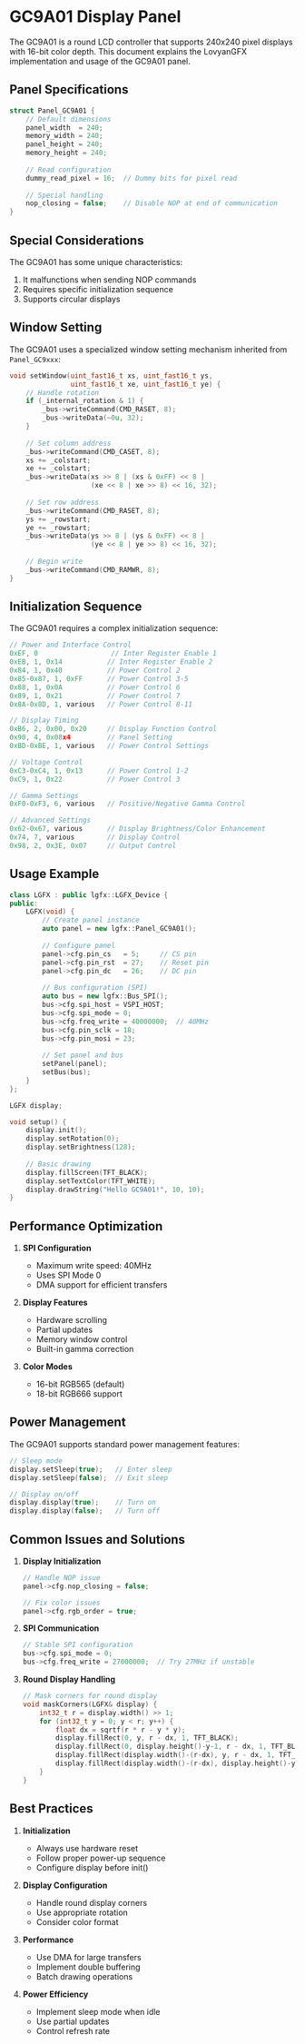 # GC9A01 Display Panel

The GC9A01 is a round LCD controller that supports 240x240 pixel displays with 16-bit color depth. This document explains the LovyanGFX implementation and usage of the GC9A01 panel.

## Panel Specifications

```cpp
struct Panel_GC9A01 {
    // Default dimensions
    panel_width  = 240;
    memory_width = 240;
    panel_height = 240;
    memory_height = 240;
    
    // Read configuration
    dummy_read_pixel = 16;  // Dummy bits for pixel read
    
    // Special handling
    nop_closing = false;    // Disable NOP at end of communication
}
```

## Special Considerations

The GC9A01 has some unique characteristics:
1. It malfunctions when sending NOP commands
2. Requires specific initialization sequence
3. Supports circular displays

## Window Setting

The GC9A01 uses a specialized window setting mechanism inherited from `Panel_GC9xxx`:

```cpp
void setWindow(uint_fast16_t xs, uint_fast16_t ys, 
               uint_fast16_t xe, uint_fast16_t ye) {
    // Handle rotation
    if (_internal_rotation & 1) {
        _bus->writeCommand(CMD_RASET, 8);
        _bus->writeData(~0u, 32);
    }
    
    // Set column address
    _bus->writeCommand(CMD_CASET, 8);
    xs += _colstart;
    xe += _colstart;
    _bus->writeData(xs >> 8 | (xs & 0xFF) << 8 | 
                    (xe << 8 | xe >> 8) << 16, 32);
    
    // Set row address
    _bus->writeCommand(CMD_RASET, 8);
    ys += _rowstart;
    ye += _rowstart;
    _bus->writeData(ys >> 8 | (ys & 0xFF) << 8 | 
                    (ye << 8 | ye >> 8) << 16, 32);
    
    // Begin write
    _bus->writeCommand(CMD_RAMWR, 8);
}
```

## Initialization Sequence

The GC9A01 requires a complex initialization sequence:

```cpp
// Power and Interface Control
0xEF, 0                  // Inter Register Enable 1
0xEB, 1, 0x14           // Inter Register Enable 2
0x84, 1, 0x40           // Power Control 2
0x85-0x87, 1, 0xFF      // Power Control 3-5
0x88, 1, 0x0A           // Power Control 6
0x89, 1, 0x21           // Power Control 7
0x8A-0x8D, 1, various   // Power Control 8-11

// Display Timing
0xB6, 2, 0x00, 0x20     // Display Function Control
0x90, 4, 0x08x4         // Panel Setting
0xBD-0xBE, 1, various   // Power Control Settings

// Voltage Control
0xC3-0xC4, 1, 0x13      // Power Control 1-2
0xC9, 1, 0x22           // Power Control 3

// Gamma Settings
0xF0-0xF3, 6, various   // Positive/Negative Gamma Control

// Advanced Settings
0x62-0x67, various      // Display Brightness/Color Enhancement
0x74, 7, various        // Display Control
0x98, 2, 0x3E, 0x07     // Output Control
```

## Usage Example

```cpp
class LGFX : public lgfx::LGFX_Device {
public:
    LGFX(void) {
        // Create panel instance
        auto panel = new lgfx::Panel_GC9A01();
        
        // Configure panel
        panel->cfg.pin_cs   = 5;     // CS pin
        panel->cfg.pin_rst  = 27;    // Reset pin
        panel->cfg.pin_dc   = 26;    // DC pin
        
        // Bus configuration (SPI)
        auto bus = new lgfx::Bus_SPI();
        bus->cfg.spi_host = VSPI_HOST;
        bus->cfg.spi_mode = 0;
        bus->cfg.freq_write = 40000000;  // 40MHz
        bus->cfg.pin_sclk = 18;
        bus->cfg.pin_mosi = 23;
        
        // Set panel and bus
        setPanel(panel);
        setBus(bus);
    }
};

LGFX display;

void setup() {
    display.init();
    display.setRotation(0);
    display.setBrightness(128);
    
    // Basic drawing
    display.fillScreen(TFT_BLACK);
    display.setTextColor(TFT_WHITE);
    display.drawString("Hello GC9A01!", 10, 10);
}
```

## Performance Optimization

1. **SPI Configuration**
   - Maximum write speed: 40MHz
   - Uses SPI Mode 0
   - DMA support for efficient transfers

2. **Display Features**
   - Hardware scrolling
   - Partial updates
   - Memory window control
   - Built-in gamma correction

3. **Color Modes**
   - 16-bit RGB565 (default)
   - 18-bit RGB666 support

## Power Management

The GC9A01 supports standard power management features:

```cpp
// Sleep mode
display.setSleep(true);   // Enter sleep
display.setSleep(false);  // Exit sleep

// Display on/off
display.display(true);    // Turn on
display.display(false);   // Turn off
```

## Common Issues and Solutions

1. **Display Initialization**
   ```cpp
   // Handle NOP issue
   panel->cfg.nop_closing = false;
   
   // Fix color issues
   panel->cfg.rgb_order = true;
   ```

2. **SPI Communication**
   ```cpp
   // Stable SPI configuration
   bus->cfg.spi_mode = 0;
   bus->cfg.freq_write = 27000000;  // Try 27MHz if unstable
   ```

3. **Round Display Handling**
   ```cpp
   // Mask corners for round display
   void maskCorners(LGFX& display) {
       int32_t r = display.width() >> 1;
       for (int32_t y = 0; y < r; y++) {
           float dx = sqrtf(r * r - y * y);
           display.fillRect(0, y, r - dx, 1, TFT_BLACK);
           display.fillRect(0, display.height()-y-1, r - dx, 1, TFT_BLACK);
           display.fillRect(display.width()-(r-dx), y, r - dx, 1, TFT_BLACK);
           display.fillRect(display.width()-(r-dx), display.height()-y-1, r - dx, 1, TFT_BLACK);
       }
   }
   ```

## Best Practices

1. **Initialization**
   - Always use hardware reset
   - Follow proper power-up sequence
   - Configure display before init()

2. **Display Configuration**
   - Handle round display corners
   - Use appropriate rotation
   - Consider color format

3. **Performance**
   - Use DMA for large transfers
   - Implement double buffering
   - Batch drawing operations

4. **Power Efficiency**
   - Implement sleep mode when idle
   - Use partial updates
   - Control refresh rate 